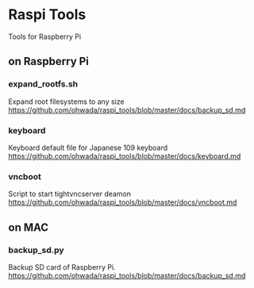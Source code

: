 # Raspi Tools
Tools for Raspberry Pi

## on Raspberry Pi
### expand_rootfs.sh
Expand root filesystems to any size <br/>
https://github.com/ohwada/raspi_tools/blob/master/docs/backup_sd.md

### keyboard
Keyboard default file for Japanese 109 keyboard <br/>
https://github.com/ohwada/raspi_tools/blob/master/docs/keyboard.md

### vncboot
Script to start tightvncserver deamon <br/>
https://github.com/ohwada/raspi_tools/blob/master/docs/vncboot.md

## on MAC
### backup_sd.py
Backup SD card of Raspberry Pi. <br/>
https://github.com/ohwada/raspi_tools/blob/master/docs/backup_sd.md
